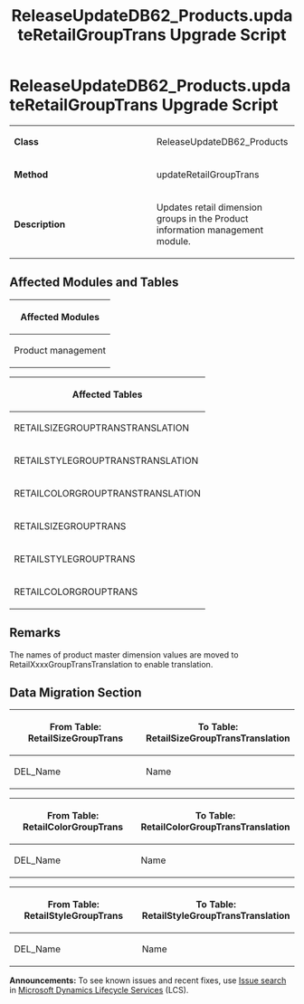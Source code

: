 ﻿---
title: ReleaseUpdateDB62_Products.updateRetailGroupTrans Upgrade Script
TOCTitle: ReleaseUpdateDB62_Products.updateRetailGroupTrans Upgrade Script
ms:assetid: 70c655f8-3bc3-9a2b-e0fa-fa0a01986f85
ms:mtpsurl: https://msdn.microsoft.com/en-us/library/Dn702759(v=AX.60)
ms:contentKeyID: 65236215
ms.date: 05/18/2015
mtps_version: v=AX.60
---

# ReleaseUpdateDB62\_Products.updateRetailGroupTrans Upgrade Script 


<table>
<colgroup>
<col style="width: 50%" />
<col style="width: 50%" />
</colgroup>
<tbody>
<tr class="odd">
<td><p><strong>Class</strong></p></td>
<td><p>ReleaseUpdateDB62_Products</p></td>
</tr>
<tr class="even">
<td><p><strong>Method</strong></p></td>
<td><p>updateRetailGroupTrans</p></td>
</tr>
<tr class="odd">
<td><p><strong>Description</strong></p></td>
<td><p>Updates retail dimension groups in the Product information management module.</p></td>
</tr>
</tbody>
</table>


## Affected Modules and Tables

<table>
<colgroup>
<col style="width: 100%" />
</colgroup>
<thead>
<tr class="header">
<th><p>Affected Modules</p></th>
</tr>
</thead>
<tbody>
<tr class="odd">
<td><p>Product management</p></td>
</tr>
</tbody>
</table>


<table>
<colgroup>
<col style="width: 100%" />
</colgroup>
<thead>
<tr class="header">
<th><p>Affected Tables</p></th>
</tr>
</thead>
<tbody>
<tr class="odd">
<td><p>RETAILSIZEGROUPTRANSTRANSLATION</p></td>
</tr>
<tr class="even">
<td><p>RETAILSTYLEGROUPTRANSTRANSLATION</p></td>
</tr>
<tr class="odd">
<td><p>RETAILCOLORGROUPTRANSTRANSLATION</p></td>
</tr>
<tr class="even">
<td><p>RETAILSIZEGROUPTRANS</p></td>
</tr>
<tr class="odd">
<td><p>RETAILSTYLEGROUPTRANS</p></td>
</tr>
<tr class="even">
<td><p>RETAILCOLORGROUPTRANS</p></td>
</tr>
</tbody>
</table>


## Remarks

The names of product master dimension values are moved to RetailXxxxGroupTransTranslation to enable translation.

## Data Migration Section

<table>
<colgroup>
<col style="width: 50%" />
<col style="width: 50%" />
</colgroup>
<thead>
<tr class="header">
<th><p>From Table: RetailSizeGroupTrans</p></th>
<th><p>To Table: RetailSizeGroupTransTranslation</p></th>
</tr>
</thead>
<tbody>
<tr class="odd">
<td><p>DEL_Name</p></td>
<td><p>Name</p></td>
</tr>
</tbody>
</table>


<table>
<colgroup>
<col style="width: 50%" />
<col style="width: 50%" />
</colgroup>
<thead>
<tr class="header">
<th><p>From Table: RetailColorGroupTrans</p></th>
<th><p>To Table: RetailColorGroupTransTranslation</p></th>
</tr>
</thead>
<tbody>
<tr class="odd">
<td><p>DEL_Name</p></td>
<td><p>Name</p></td>
</tr>
</tbody>
</table>


<table>
<colgroup>
<col style="width: 50%" />
<col style="width: 50%" />
</colgroup>
<thead>
<tr class="header">
<th><p>From Table: RetailStyleGroupTrans</p></th>
<th><p>To Table: RetailStyleGroupTransTranslation</p></th>
</tr>
</thead>
<tbody>
<tr class="odd">
<td><p>DEL_Name</p></td>
<td><p>Name</p></td>
</tr>
</tbody>
</table>

  
**Announcements:** To see known issues and recent fixes, use [Issue search](http://go.microsoft.com/fwlink/?linkid=389258) in [Microsoft Dynamics Lifecycle Services](http://go.microsoft.com/fwlink/?linkid=306505) (LCS).

